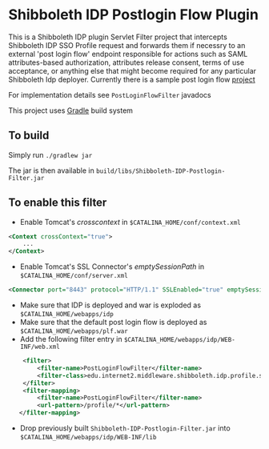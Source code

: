 # Shibboleth IDP Postlogin Flow Plugin

This is a Shibboleth IDP plugin Servlet Filter project that intercepts Shibboleth IDP SSO Profile request and forwards them if necessry to an external 'post login flow' endpoint responsible for actions such as SAML attributes-based authorization, attributes release consent, terms of use acceptance, or anything else that might become required for any particular Shibboleth Idp deployer. Currently there is a sample post login flow [project](https://github.com/Unicon/Shibboleth-IDP-Postlogin-Flow)

For implementation details see `PostLoginFlowFilter` javadocs

This project uses [Gradle](http://gradle.org) build system

	
To build
--------
Simply run `./gradlew jar`

The jar is then available in `build/libs/Shibboleth-IDP-Postlogin-Filter.jar`

To enable this filter
-------------------
* Enable Tomcat's *crosscontext* in `$CATALINA_HOME/conf/context.xml`

```xml
<Context crossContext="true">
	...
</Context>
```

* Enable Tomcat's SSL Connector's *emptySessionPath* in `$CATALINA_HOME/conf/server.xml`

```xml
<Connector port="8443" protocol="HTTP/1.1" SSLEnabled="true" emptySessionPath="true" .../>
```

* Make sure that IDP is deployed and war is exploded as `$CATALINA_HOME/webapps/idp`
* Make sure that the default post login flow is deployed as `$CATALINA_HOME/webapps/plf.war`
* Add the following filter entry in `$CATALINA_HOME/webapps/idp/WEB-INF/web.xml`

```xml
	<filter>
        <filter-name>PostLoginFlowFilter</filter-name>
        <filter-class>edu.internet2.middleware.shibboleth.idp.profile.saml2.PostLoginFlowFilter</filter-class>
    </filter>
    <filter-mapping>
        <filter-name>PostLoginFlowFilter</filter-name>
        <url-pattern>/profile/*</url-pattern>
   </filter-mapping>
```
* Drop previously built `Shibboleth-IDP-Postlogin-Filter.jar` into `$CATALINA_HOME/webapps/idp/WEB-INF/lib`
